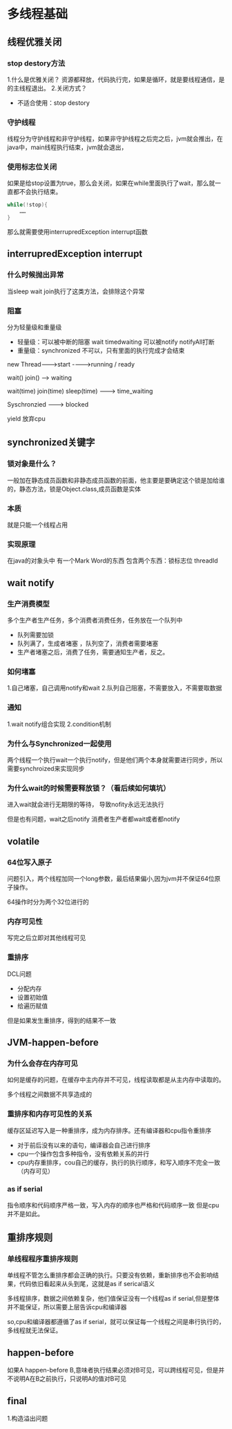 # 多线程基础

## 线程优雅关闭

### stop  destory方法

1.什么是优雅关闭？
资源都释放，代码执行完，如果是循环，就是要线程通信，是的主线程退出。
2.关闭方式？
- 不适合使用：stop destory

### 守护线程

线程分为守护线程和非守护线程，如果非守护线程之后完之后，jvm就会推出，在java中，main线程执行结束，jvm就会退出，

### 使用标志位关闭

如果是给stop设置为true，那么会关闭，如果在while里面执行了wait，那么就一直都不会执行结束。

```java
while(!stop){
    ……
}
```

那么就需要使用interrupredException  interrupt函数

## interrupredException  interrupt

### 什么时候抛出异常

当sleep  wait join执行了这类方法，会排除这个异常

### 阻塞

分为轻量级和重量级

- 轻量级：可以被中断的阻塞   wait timedwaiting  可以被notify  notifyAll打断
- 重量级：synchronized  不可以，只有里面的执行完成才会结束


new Thread--->start  ---->running / ready

wait()  join() --> waiting

wait(time)  join(time)  sleep(time) ---> time_waiting

Syschronzied ---> blocked

yield 放弃cpu


## synchronized关键字

### 锁对象是什么？

一般加在静态成员函数和非静态成员函数的前面，他主要是要确定这个锁是加给谁的，静态方法，锁是Object.class,成员函数是实体

### 本质

就是只能一个线程占用


### 实现原理

在java的对象头中 有一个Mark Word的东西  包含两个东西：锁标志位  threadId



## wait notify

### 生产消费模型

多个生产者生产任务，多个消费者消费任务，任务放在一个队列中

- 队列需要加锁  
- 队列满了，生成者堵塞 ，队列空了，消费者需要堵塞
- 生产者堵塞之后，消费了任务，需要通知生产者，反之。

### 如何堵塞

1.自己堵塞，自己调用notify和wait
2.队列自己阻塞，不需要放入，不需要取数据

### 通知

1.wait   notify组合实现
2.condition机制

### 为什么与Synchronized一起使用

两个线程一个执行wait一个执行notify，但是他们两个本身就需要进行同步，所以需要synchroized来实现同步

### 为什么wait的时候需要释放锁？（看后续如何填坑）

进入wait就会进行无期限的等待， 导致nofity永远无法执行

但是也有问题，wait之后notify  消费者生产者都wait或者都notify   

## volatile

### 64位写入原子

问题引入，两个线程加同一个long参数，最后结果偏小,因为jvm并不保证64位原子操作。

64操作时分为两个32位进行的

### 内存可见性

写完之后立即对其他线程可见

### 重排序

DCL问题

- 分配内存
- 设置初始值
- 给遍历赋值

但是如果发生重排序，得到的结果不一致


## JVM-happen-before

### 为什么会存在内存可见

如何是缓存的问题，在缓存中主内存并不可见，线程读取都是从主内存中读取的。

多个线程之间数据不共享造成的

### 重排序和内存可见性的关系

缓存区延迟写入是一种重排序，成为内存排序。还有编译器和cpu指令重排序
    
- 对于前后没有以来的语句，编译器会自己进行排序
- cpu一个操作包含多种指令，没有依赖关系的并行
- cpu内存重排序，cou自己的缓存，执行的执行顺序，和写入顺序不完全一致（内存可见）

### as if serial 

指令顺序和代码顺序严格一致，写入内存的顺序也严格和代码顺序一致  但是cpu并不是如此。

## 重排序规则

### 单线程程序重排序规则

单线程不管怎么重排序都会正确的执行。只要没有依赖，重新排序也不会影响结果，代码依旧看起来从头到尾，这就是as if serical语义

多线程排序，数据之间依赖复杂，他们值保证没有一个线程as if serial,但是整体并不能保证，所以需要上层告诉cpu和编译器

so,cpu和编译器都遵循了as if serial，就可以保证每一个线程之间是串行执行的，多线程就无法保证。

## happen-before

如果A happen-before B,意味者执行结果必须对B可见，可以跨线程可见，但是并不说明A在B之前执行，只说明A的值对B可见


## final

1.构造溢出问题
